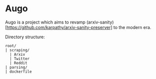 # Augo

Augo is a project which aims to revamp (arxiv-sanity)[https://github.com/karpathy/arxiv-sanity-preserver] to the modern era.

Directory structure:
```
root/
| scraping/
  | Arxiv
  | Twitter
  | Reddit 
| parsing/
| dockerfile
```
